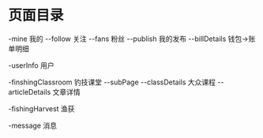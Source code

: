 # 页面目录

-mine                   我的
--follow                关注
--fans                  粉丝
--publish               我的发布
--billDetails           钱包->账单明细

-userInfo               用户

-finshingClassroom      钓技课堂
--subPage
 --classDetails         大众课程
 --articleDetails       文章详情

-fishingHarvest         渔获

-message                消息